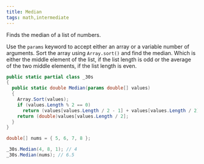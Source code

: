 ```yaml
---
title: Median
tags: math,intermediate
---
```


Finds the median of a list of numbers.

Use the `params` keyword to accept either an array or a variable number of arguments.
Sort the array using `Array.sort()` and find the median. 
Which is either the middle element of the list, if the list length is odd or the average of the two middle elements, if the list length is even.

```csharp
public static partial class _30s 
{
  public static double Median(params double[] values)
  {
    Array.Sort(values);
    if (values.Length % 2 == 0)
      return (values[values.Length / 2 - 1] + values[values.Length / 2]) / 2;
    return (double)values[values.Length / 2];
  }
}
```

```csharp
double[] nums = { 5, 6, 7, 8 };

_30s.Median(4, 8, 1); // 4
_30s.Median(nums); // 6.5
```
